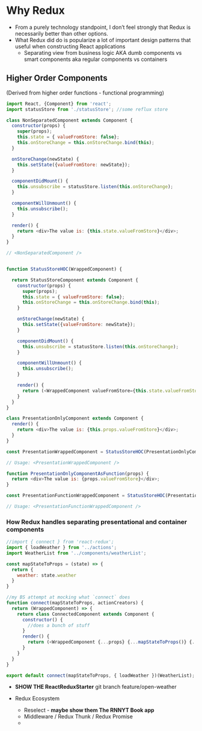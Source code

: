# Why Redux

* From a purely technology standpoint, I don’t feel strongly that Redux is necessarily better than other options.
* What Redux did do is popularize a lot of important design patterns that useful when constructing React applications
  * Separating view from business logic AKA dumb components vs smart components aka regular components vs containers

## Higher Order Components
(Derived from higher order functions - functional programming)

```js
import React, {Component} from 'react';
import statusStore from './statusStore'; //some reflux store

class NonSeparatedComponent extends Component {
  constructor(props) {
    super(props);
    this.state = { valueFromStore: false};
    this.onStoreChange = this.onStoreChange.bind(this);
  }

  onStoreChange(newState) {
    this.setState({valueFromStore: newState});
  }

  componentDidMount() {
    this.unsubscribe = statusStore.listen(this.onStoreChange);
  }

  componentWillUnmount() {
    this.unsubscribe();
  }

  render() {
    return <div>The value is: {this.state.valueFromStore}</div>;
  }
}

// <NonSeparatedComponent />


function StatusStoreHOC(WrappedComponent) {

  return StatusStoreComponent extends Component {
    constructor(props) {
      super(props);
      this.state = { valueFromStore: false};
      this.onStoreChange = this.onStoreChange.bind(this);
    }

    onStoreChange(newState) {
      this.setState({valueFromStore: newState});
    }

    componentDidMount() {
      this.unsubscribe = statusStore.listen(this.onStoreChange);
    }

    componentWillUnmount() {
      this.unsubscribe();
    }

    render() {
      return (<WrappedComponent valueFromStore={this.state.valueFromStore} />)
    }
  }
}

class PresentationOnlyComponent extends Component {
  render() {
    return <div>The value is: {this.props.valueFromStore}</div>;
  }
}

const PresentationWrappedComponent = StatusStoreHOC(PresentationOnlyComponent);

// Usage: <PresentationWrappedComponent />

function PresentationOnlyComponentAsFunction(props) {
  return <div>The value is: {props.valueFromStore}</div>;
}

const PresentationFunctionWrappedComponent = StatusStoreHOC(PresentationOnlyComponentAsFunction);

// Usage: <PresentationFunctionWrappedComponent />
```

### How Redux handles separating presentational and container components

```js
//import { connect } from 'react-redux';
import { loadWeather } from '../actions';
import WeatherList from '../components/weatherList';

const mapStateToProps = (state) => {
  return {
    weather: state.weather
  }
}

//my BS attempt at mocking what `connect` does
function connect(mapStateToProps, actionCreators) {
  return (WrappedComponent) => {
    return class ConnectedComponent extends Component {
      constructor() {
        //does a bunch of stuff
      }
      render() {
        return (<WrappedComponent {...props} {...mapStateToProps()} {...actionCreators} />)
      }
    }
  }
}

export default connect(mapStateToProps, { loadWeather })(WeatherList);
```
* **SHOW THE ReactReduxStarter** git branch feature/open-weather

* Redux Ecosystem
  * Reselect - **maybe show them The RNNYT Book app**
  * Middleware / Redux Thunk / Redux Promise
  * 

